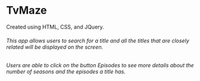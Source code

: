 # TvMaze
Created using HTML, CSS, and JQuery.
###### This app allows users to search for a title and all the titles that are closely related will be displayed on the screen. 
###### Users are able to click on the button Episodes to see more details about the number of seasons and the episodes a title has.
